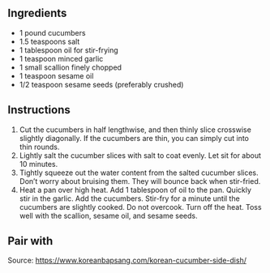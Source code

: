 ## Ingredients
- 1 pound cucumbers
- 1.5 teaspoons salt
- 1 tablespoon oil for stir-frying
- 1 teaspoon minced garlic
- 1 small scallion finely chopped
- 1 teaspoon sesame oil
- 1/2 teaspoon sesame seeds (preferably crushed)
## Instructions
1. Cut the cucumbers in half lengthwise, and then thinly slice crosswise slightly diagonally. If the cucumbers are thin, you can simply cut into thin rounds.
2. Lightly salt the cucumber slices with salt to coat evenly. Let sit for about 10 minutes.
3. Tightly squeeze out the water content from the salted cucumber slices. Don’t worry about bruising them. They will bounce back when stir-fried.
4. Heat a pan over high heat. Add 1 tablespoon of oil to the pan. Quickly stir in the garlic. Add the cucumbers. Stir-fry for a minute until the cucumbers are slightly cooked. Do not overcook. Turn off the heat. Toss well with the scallion, sesame oil, and sesame seeds.

## Pair with

Source: https://www.koreanbapsang.com/korean-cucumber-side-dish/
